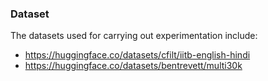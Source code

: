 ### Dataset

The datasets used for carrying out experimentation include:
- https://huggingface.co/datasets/cfilt/iitb-english-hindi
- https://huggingface.co/datasets/bentrevett/multi30k
